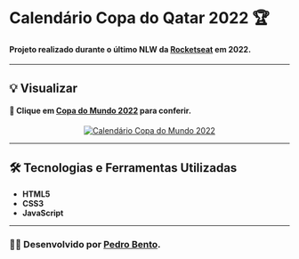 # Calendário Copa do Qatar 2022 🏆

#### Projeto realizado durante o último NLW da [Rocketseat](https://www.rocketseat.com.br/) em 2022.

---

## 💡 Visualizar

#### 🔗 Clique em [Copa do Mundo 2022](https://pedrvv-copaqatar2022.netlify.app/) para conferir.
<div align="center">
  <a href="#"><img src="https://i.imgur.com/8kSQl3o.png" title="Calendário Copa do Mundo 2022" /></a>
</div>

---

## 🛠️ Tecnologias e Ferramentas Utilizadas

- **HTML5**
- **CSS3**
- **JavaScript**

---

### 👨‍💻 Desenvolvido por [Pedro Bento](https://github.com/pedrvv/).